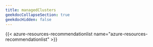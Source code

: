 ```yaml
---
title: managedClusters
geekdocCollapseSection: true
geekdocHidden: false
---
```


{{< azure-resources-recommendationlist name="azure-resources-recommendationlist" >}}
